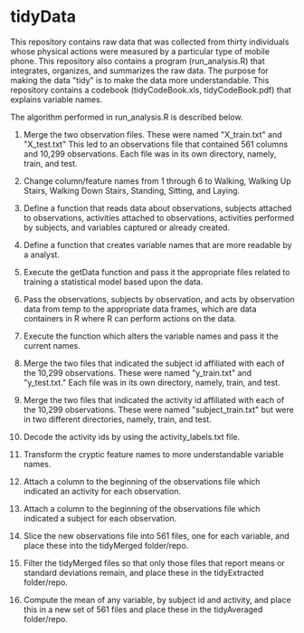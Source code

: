 tidyData
========

This repository contains raw data that was collected from thirty individuals whose physical actions were measured by a particular type of mobile phone. This repository also contains a program (run_analysis.R) that integrates, organizes, and summarizes the raw data. The purpose for making the data "tidy" is to make the data more understandable. This repository contains a codebook (tidyCodeBook.xls, tidyCodeBook.pdf) that explains variable names. 

The algorithm performed in run_analysis.R is described below.

1. Merge the two observation files. These were named "X_train.txt" and "X_test.txt" This led to an observations file that contained 561 columns and 10,299 observations. Each file was in its own directory, namely, train, and test.

2. Change column/feature names from 1 through 6 to Walking, Walking Up Stairs, Walking Down Stairs, Standing, Sitting, and Laying.

3. Define a function that reads data about observations, subjects attached to observations, activities attached to observations,
activities performed by subjects, and variables captured or already created.

4. Define a function that creates variable names that are more readable by a analyst.

5. Execute the getData function and pass it the appropriate files related to training a statistical model based upon the data.

6. Pass the observations, subjects by observation, and acts by observation data from temp to the appropriate data frames, which are data containers in R where R can perform actions on the data.

7. Execute the function which alters the variable names and pass it the current names.

8. Merge the two files that indicated the subject id affiliated with each of the 10,299 observations. These were named "y_train.txt" and "y_test.txt." Each file was in its own directory, namely, train, and test.

9. Merge the two files that indicated the activity id affiliated with each of the 10,299 observations. These were named "subject_train.txt" but were in two different directories, namely, train, and test.

10. Decode the activity ids by using the activity_labels.txt file.

11. Transform the cryptic feature names to more understandable variable names.

12. Attach a column to the beginning of the observations file which indicated an activity for each observation.

13. Attach a column to the beginning of the observations file which indicated a subject for each observation.

14. Slice the new observations file into 561 files, one for each variable, and place these into the tidyMerged folder/repo.

15. Filter the tidyMerged files so that only those files that report means or standard deviations remain, and place these in the tidyExtracted folder/repo.

16. Compute the mean of any variable, by subject id and activity, and place this in a new set of 561 files and place these in the tidyAveraged folder/repo.

